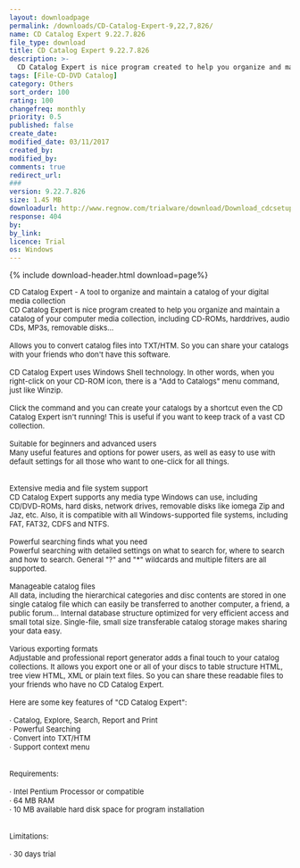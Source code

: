```yaml
---
layout: downloadpage
permalink: /downloads/CD-Catalog-Expert-9,22,7,826/
name: CD Catalog Expert 9.22.7.826
file_type: download
title: CD Catalog Expert 9.22.7.826
description: >-
  CD Catalog Expert is nice program created to help you organize and maintain a catalog of your computer media collection, including CD-ROMs, harddrives, audio CDs, MP3s, removable disks...
tags: [File-CD-DVD Catalog]
category: Others
sort_order: 100
rating: 100
changefreq: monthly
priority: 0.5
published: false
create_date: 
modified_date: 03/11/2017
created_by: 
modified_by: 
comments: true
redirect_url: 
### 
version: 9.22.7.826
size: 1.45 MB
downloadurl: http://www.regnow.com/trialware/download/Download_cdcsetupaff.exe?item=11246 5&affiliate=22260
response: 404
by: 
by_link: 
licence: Trial
os: Windows
---
```


{% include download-header.html download=page%}

<p style="fix-download-text !important">
<p><font size="2">CD Catalog Expert - A tool to organize and maintain a catalog of your digital media collection <br />
CD Catalog Expert is nice program created to help you organize and maintain a catalog of your computer media collection, including CD-ROMs, harddrives, audio CDs, MP3s, removable disks... <br />
<br />
Allows you to convert catalog files into TXT/HTM. So you can share your catalogs with your friends who don't have this software. <br />
<br />
CD Catalog Expert uses Windows Shell technology. In other words, when you right-click on your CD-ROM icon, there is a "Add to Catalogs" menu command, just like Winzip. <br />
<br />
Click the command and you can create your catalogs by a shortcut even the CD Catalog Expert isn't running! This is useful if you want to keep track of a vast CD collection. <br />
<br />
Suitable for beginners and advanced users <br />
Many useful features and options for power users, as well as easy to use with default settings for all those who want to one-click for all things. <br />
<br />
<br />
Extensive media and file system support <br />
CD Catalog Expert supports any media type Windows can use, including CD/DVD-ROMs, hard disks, network drives, removable disks like iomega Zip and Jaz, etc. Also, it is compatible with all Windows-supported file systems, including FAT, FAT32, CDFS and NTFS. <br />
<br />
Powerful searching finds what you need <br />
Powerful searching with detailed settings on what to search for, where to search and how to search. General "?" and "*" wildcards and multiple filters are all supported. <br />
<br />
Manageable catalog files <br />
All data, including the hierarchical categories and disc contents are stored in one single catalog file which can easily be transferred to another computer, a friend, a public forum... Internal database structure optimized for very efficient access and small total size. Single-file, small size transferable catalog storage makes sharing your data easy. <br />
<br />
Various exporting formats <br />
Adjustable and professional report generator adds a final touch to your catalog collections. It allows you export one or all of your discs to table structure HTML, tree view HTML, XML or plain text files. So you can share these readable files to your friends who have no CD Catalog Expert. <br />
<br />
Here are some key features of "CD Catalog Expert": <br />
<br />
· Catalog, Explore, Search, Report and Print <br />
· Powerful Searching <br />
· Convert into TXT/HTM <br />
· Support context menu <br />
<br />
<br />
Requirements: <br />
<br />
· Intel Pentium Processor or compatible <br />
· 64 MB RAM <br />
· 10 MB available hard disk space for program installation <br />
<br />
<br />
Limitations: <br />
<br />
· 30 days trial <br />
<br />
</font></p></p>
